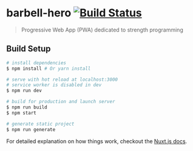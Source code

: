 # barbell-hero [![Build Status](https://travis-ci.org/Towerism/barbell-hero.svg?branch=master)](https://travis-ci.org/Towerism/barbell-hero)

> Progressive Web App (PWA) dedicated to strength programming

## Build Setup

``` bash
# install dependencies
$ npm install # Or yarn install

# serve with hot reload at localhost:3000
# service worker is disabled in dev
$ npm run dev

# build for production and launch server
$ npm run build
$ npm start

# generate static project
$ npm run generate
```

For detailed explanation on how things work, checkout the [Nuxt.js docs](https://github.com/nuxt/nuxt.js).

